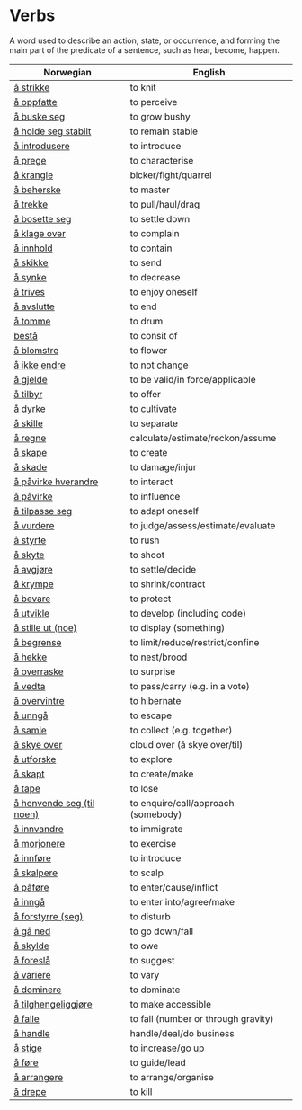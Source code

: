 # Verbs

A word used to describe an action, state, or occurrence, and forming the main part of the predicate of a sentence, such as hear, become, happen.

| Norwegian | English |
| --- | --- |
| [å strikke](https://www.ordnett.no/search?language=no&phrase=å%20strikke) | to knit |
| [å oppfatte](https://www.ordnett.no/search?language=no&phrase=å%20oppfatte) | to perceive |
| [å buske seg](https://www.ordnett.no/search?language=no&phrase=å%20buske%20seg) | to grow bushy |
| [å holde seg stabilt](https://www.ordnett.no/search?language=no&phrase=å%20holde%20seg%20stabilt) | to remain stable |
| [å introdusere](https://www.ordnett.no/search?language=no&phrase=å%20introdusere) | to introduce |
| [å prege](https://www.ordnett.no/search?language=no&phrase=å%20prege) | to characterise |
| [å krangle](https://www.ordnett.no/search?language=no&phrase=å%20krangle) | bicker/fight/quarrel |
| [å beherske](https://www.ordnett.no/search?language=no&phrase=å%20beherske) | to master |
| [å trekke](https://www.ordnett.no/search?language=no&phrase=å%20trekke) | to pull/haul/drag |
| [å bosette seg](https://www.ordnett.no/search?language=no&phrase=å%20bosette%20seg) | to settle down |
| [å klage over](https://www.ordnett.no/search?language=no&phrase=å%20klage%20over) | to complain |
| [å innhold](https://www.ordnett.no/search?language=no&phrase=å%20innhold) | to contain |
| [å skikke](https://www.ordnett.no/search?language=no&phrase=å%20skikke) | to send |
| [å synke](https://www.ordnett.no/search?language=no&phrase=å%20synke) | to decrease |
| [å trives](https://www.ordnett.no/search?language=no&phrase=å%20trives) | to enjoy oneself |
| [å avslutte](https://www.ordnett.no/search?language=no&phrase=å%20avslutte) | to end |
| [å tomme](https://www.ordnett.no/search?language=no&phrase=å%20tomme) | to drum |
| [bestå](https://www.ordnett.no/search?language=no&phrase=bestå) | to consit of |
| [å blomstre](https://www.ordnett.no/search?language=no&phrase=å%20blomstre) | to flower |
| [å ikke endre](https://www.ordnett.no/search?language=no&phrase=å%20ikke%20endre) | to not change |
| [å gjelde](https://www.ordnett.no/search?language=no&phrase=å%20gjelde) | to be valid/in force/applicable |
| [å tilbyr](https://www.ordnett.no/search?language=no&phrase=å%20tilbyr) | to offer |
| [å dyrke](https://www.ordnett.no/search?language=no&phrase=å%20dyrke) | to cultivate |
| [å skille](https://www.ordnett.no/search?language=no&phrase=å%20skille) | to separate |
| [å regne](https://www.ordnett.no/search?language=no&phrase=å%20regne) | calculate/estimate/reckon/assume |
| [å skape](https://www.ordnett.no/search?language=no&phrase=å%20skape) | to create |
| [å skade](https://www.ordnett.no/search?language=no&phrase=å%20skade) | to damage/injur |
| [å påvirke hverandre](https://www.ordnett.no/search?language=no&phrase=å%20påvirke%20hverandre) | to interact |
| [å påvirke](https://www.ordnett.no/search?language=no&phrase=å%20påvirke) | to influence |
| [å tilpasse seg](https://www.ordnett.no/search?language=no&phrase=å%20tilpasse%20seg) | to adapt oneself |
| [å vurdere](https://www.ordnett.no/search?language=no&phrase=å%20vurdere) | to judge/assess/estimate/evaluate |
| [å styrte](https://www.ordnett.no/search?language=no&phrase=å%20styrte) | to rush |
| [å skyte](https://www.ordnett.no/search?language=no&phrase=å%20skyte) | to shoot |
| [å avgjøre](https://www.ordnett.no/search?language=no&phrase=å%20avgjøre) | to settle/decide |
| [å krympe](https://www.ordnett.no/search?language=no&phrase=å%20krympe) | to shrink/contract |
| [å bevare](https://www.ordnett.no/search?language=no&phrase=å%20bevare) | to protect |
| [å utvikle](https://www.ordnett.no/search?language=no&phrase=å%20utvikle) | to develop (including code) |
| [å stille ut (noe)](https://www.ordnett.no/search?language=no&phrase=å%20stille%20ut%20(noe)) | to display (something) |
| [å begrense](https://www.ordnett.no/search?language=no&phrase=å%20begrense) | to limit/reduce/restrict/confine |
| [å hekke](https://www.ordnett.no/search?language=no&phrase=å%20hekke) | to nest/brood |
| [å overraske](https://www.ordnett.no/search?language=no&phrase=å%20overraske) | to surprise |
| [å vedta](https://www.ordnett.no/search?language=no&phrase=å%20vedta) | to pass/carry (e.g. in a vote) |
| [å overvintre](https://www.ordnett.no/search?language=no&phrase=å%20overvintre) | to hibernate |
| [å unngå](https://www.ordnett.no/search?language=no&phrase=å%20unngå) | to escape |
| [å samle](https://www.ordnett.no/search?language=no&phrase=å%20samle) | to collect (e.g. together) |
| [å skye over](https://www.ordnett.no/search?language=no&phrase=å%20skye%20over) | cloud over (å skye over/til) |
| [å utforske](https://www.ordnett.no/search?language=no&phrase=å%20utforske) | to explore |
| [å skapt](https://www.ordnett.no/search?language=no&phrase=å%20skapt) | to create/make |
| [å tape](https://www.ordnett.no/search?language=no&phrase=å%20tape) | to lose |
| [å henvende seg (til noen)](https://www.ordnett.no/search?language=no&phrase=å%20henvende%20seg%20(til%20noen)) | to enquire/call/approach (somebody) |
| [å innvandre](https://www.ordnett.no/search?language=no&phrase=å%20innvandre) | to immigrate |
| [å morjonere](https://www.ordnett.no/search?language=no&phrase=å%20morjonere) | to exercise |
| [å innføre](https://www.ordnett.no/search?language=no&phrase=å%20innføre) | to introduce |
| [å skalpere](https://www.ordnett.no/search?language=no&phrase=å%20skalpere) | to scalp |
| [å påføre](https://www.ordnett.no/search?language=no&phrase=å%20påføre) | to enter/cause/inflict |
| [å inngå](https://www.ordnett.no/search?language=no&phrase=å%20inngå) | to enter into/agree/make |
| [å forstyrre (seg)](https://www.ordnett.no/search?language=no&phrase=å%20forstyrre%20(seg)) | to disturb |
| [å gå ned](https://www.ordnett.no/search?language=no&phrase=å%20gå%20ned) | to go down/fall |
| [å skylde](https://www.ordnett.no/search?language=no&phrase=å%20skylde) | to owe |
| [å foreslå](https://www.ordnett.no/search?language=no&phrase=å%20foreslå) | to suggest |
| [å variere](https://www.ordnett.no/search?language=no&phrase=å%20variere) | to vary |
| [å dominere](https://www.ordnett.no/search?language=no&phrase=å%20dominere) | to dominate |
| [å tilghengeliggjøre](https://www.ordnett.no/search?language=no&phrase=å%20tilghengeliggjøre) | to make accessible |
| [å falle](https://www.ordnett.no/search?language=no&phrase=å%20falle) | to fall (number or through gravity) |
| [å handle](https://www.ordnett.no/search?language=no&phrase=å%20handle) | handle/deal/do business |
| [å stige](https://www.ordnett.no/search?language=no&phrase=å%20stige) | to increase/go up |
| [å føre](https://www.ordnett.no/search?language=no&phrase=å%20føre) | to guide/lead |
| [å arrangere](https://www.ordnett.no/search?language=no&phrase=å%20arrangere) | to arrange/organise |
| [å drepe](https://www.ordnett.no/search?language=no&phrase=å%20drepe) | to kill |

